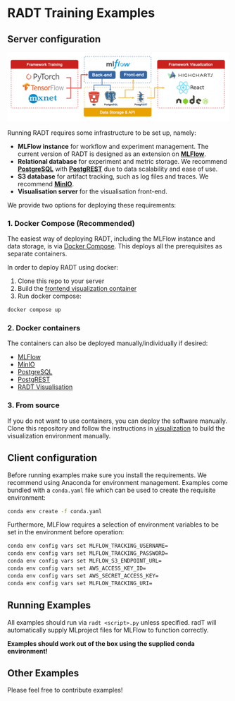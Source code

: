 # RADT Training Examples

## Server configuration

[![preview](/media/dataflow-white.png)](#readme)

Running RADT requires some infrastructure to be set up, namely:

- **MLFlow instance** for workflow and experiment management. The current version of RADT is designed as an extension on [**MLFlow**](https://mlflow.org/).
- **Relational database** for experiment and metric storage. We recommend [**PostgreSQL**](https://www.postgresql.org/) with [**PostgREST**](https://postgrest.org/en/stable/) due to data scalability and ease of use.
- **S3 database** for artifact tracking, such as log files and traces. We recommend [**MinIO**](https://min.io/).
- **Visualisation server** for the visualisation front-end.

We provide two options for deploying these requirements:

### **1. Docker Compose (Recommended)**

The easiest way of deploying RADT, including the MLFlow instance and data storage, is via [Docker Compose](https://github.com/docker/compose). This deploys all the prerequisites as separate containers.

In order to deploy RADT using docker: 

1. Clone this repo to your server
2. Build the [frontend visualization container](/frontend/)
3. Run docker compose:

```bash
docker compose up
```

### **2. Docker containers**

The containers can also be deployed manually/individually if desired:

- [MLFlow](https://mlflow.org/docs/latest/docker.html)
- [MinIO](https://hub.docker.com/r/minio/minio/)
- [PostgreSQL](https://hub.docker.com/_/postgres)
- [PostgREST](https://hub.docker.com/r/postgrest/postgrest/)
- [RADT Visualisation](/frontend/)

### **3. From source**

If you do not want to use containers, you can deploy the software manually.
Clone this repository and follow the instructions in [visualization](/visualization) to build the visualization environment manually.

## Client configuration

Before running examples make sure you install the requirements. We recommend using Anaconda for environment management. Examples come bundled with a `conda.yaml` file which can be used to create the requisite environment:

```bash
conda env create -f conda.yaml
```

Furthermore, MLFlow requires a selection of environment variables to be set in the environment before operation:

```bash
conda env config vars set MLFLOW_TRACKING_USERNAME=
conda env config vars set MLFLOW_TRACKING_PASSWORD=
conda env config vars set MLFLOW_S3_ENDPOINT_URL=
conda env config vars set AWS_ACCESS_KEY_ID=
conda env config vars set AWS_SECRET_ACCESS_KEY=
conda env config vars set MLFLOW_TRACKING_URI=
```

## Running Examples

All examples should run via `radt <script>.py` unless specified.
radT will automatically supply MLproject files for MLFlow to function correctly.

**Examples should work out of the box using the supplied conda environment!**

## Other Examples

Please feel free to contribute examples!
